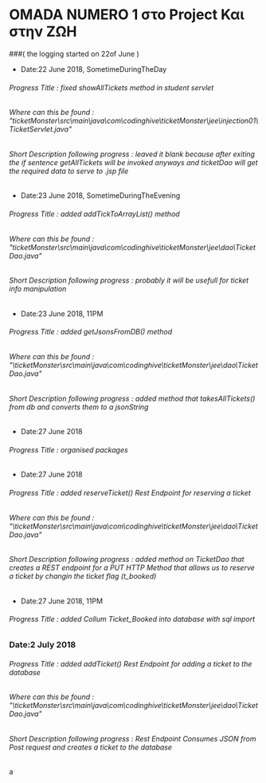 # OMADA NUMERO 1 στο Project Και στην ΖΩΗ

###( the logging started on 22of June )

- Date:22 June 2018, SometimeDuringTheDay
###### *Progress Title : fixed showAllTickets method in student servlet*
###### Where can this be found : "ticketMonster\src\main\java\com\codinghive\ticketMonster\jee\injection01\TicketServlet.java" 
###### Short Description following progress : leaved it blank because after exiting the if sentence getAllTickets will be invoked anyways and ticketDao will get the required data to serve to .jsp file

- Date:23 June 2018, SometimeDuringTheEvening
###### *Progress Title : added addTickToArrayList() method*
###### Where can this be found : "ticketMonster\src\main\java\com\codinghive\ticketMonster\jee\dao\TicketDao.java" 
###### Short Description following progress : probably it will be usefull for ticket info manipulation

- Date:23 June 2018, 11PM
###### *Progress Title : added getJsonsFromDB() method*
###### Where can this be found : "\ticketMonster\src\main\java\com\codinghive\ticketMonster\jee\dao\TicketDao.java"
###### Short Description following progress : added method that takesAllTickets() from db and converts them to a jsonString


- Date:27 June 2018
###### *Progress Title : organised packages*

- Date:27 June 2018
###### *Progress Title : added reserveTicket() Rest Endpoint for reserving a ticket*
###### Where can this be found : "\ticketMonster\src\main\java\com\codinghive\ticketMonster\jee\dao\TicketDao.java"
###### Short Description following progress : added method on TicketDao that creates a REST endpoint for a PUT HTTP Method that allows us to reserve a ticket by changin the ticket flag (t_booked)

- Date:27 June 2018, 11PM
###### *Progress Title : added Collum Ticket_Booked into database with sql import*

### Date:2 July 2018
###### *Progress Title : added addTicket() Rest Endpoint for adding a ticket to the database*
###### Where can this be found : "\ticketMonster\src\main\java\com\codinghive\ticketMonster\jee\dao\TicketDao.java"
###### Short Description following progress : Rest Endpoint Consumes JSON from Post request and creates a ticket to the database


a